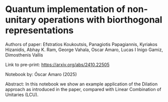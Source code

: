 # Quantum implementation of non-unitary operations with biorthogonal representations

Authors of paper: Efstratios Koukoutsis, Panagiotis Papagiannis, Kyriakos Hizanidis, Abhay K. Ram, George Vahala, Oscar Amaro, Lucas I Inigo Gamiz, Dimosthenis Vallis

Link to pre-print: https://arxiv.org/abs/2410.22505

Notebook by: Óscar Amaro (2025)

Abstract: In this notebook we show an example application of the Dilation approach as introduced in the paper, compared with Linear Combination of Unitaries (LCU).
